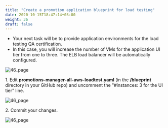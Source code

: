 ```yaml
---
title: "Create a promotion application blueprint for load testing​"
date: 2020-10-15T18:47:14+03:00
weight: 36
draft: false
---
```


* Your next task will be to provide application environments for the load testing QA certification. 
* In this case, you will increase the number of VMs for the application UI tier from one to three. The ELB load balancer will be automatically configured.

![46_page](/images/module1/46_page.png)

1\. Edit __promotions-manager-all-aws-loadtest.yaml__ (in the __/blueprint__ directory in your GitHub repo) and uncomment the "#instances: 3 for the UI tier​" line.

![46_page](/images/module1/48_page.png)
 
2\. Commit your changes.
 
![46_page](/images/module1/49_page.png)

